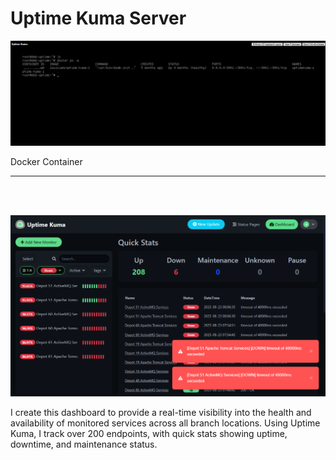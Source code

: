 # Uptime Kuma Server



<p align="center">
  <img src="../../Projectimg/uptime/uptime1.png"  alt="uptime" width="1000"/>  
</p>

<p
 style="text-align: left;">
Docker Container
</p>

---

<br><br>


<p align="center">
  <img src="../../Projectimg/uptime/uptime2.1.png"  alt="uptime2" width="1000"/>  
</p>

<p
 style="text-align: left;">
I create this dashboard to provide a real-time visibility into the health and availability of monitored services across all branch locations. Using Uptime Kuma, I track over 200 endpoints, with quick stats showing uptime, downtime, and maintenance status.
</p>


<br><br>